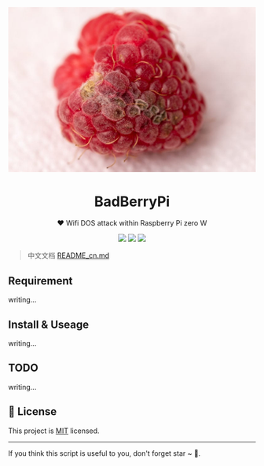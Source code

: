 <p align="center">
<img src="media/badberry.jpg" />
    <h1 align="center" >BadBerryPi</h1>
    <p align="center"> ❤ Wifi DOS attack within Raspberry Pi zero W</p>
        <p align="center">
    <a target="_blank" href="https://www.python.org/downloads/" title="Python version"><img src="https://img.shields.io/badge/python-%3E=_3.8-green.svg"></a>
    <a target="_blank" href="LICENSE" title="License: MIT"><img src="https://img.shields.io/badge/License-MIT-blue.svg"></a>
    <a target="_blank" href="Scapy" title="Scapy"><img src="https://img.shields.io/badge/power_by-Scapy-Green.svg"></a></p>
</p>

> 中文文档 [README_cn.md](README_cn.md)

## Requirement

writing...

## Install & Useage

writing...

## TODO

writing...

## 📝 License

This project is [MIT](https://github.com/kefranabg/readme-md-generator/blob/master/LICENSE) licensed.

---

If you think this script is useful to you, don't forget star ~ 🐶.
